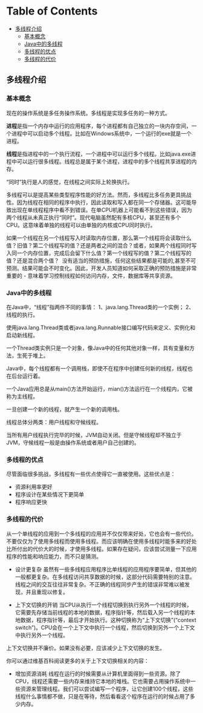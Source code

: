 # Table of Contents

  * [多线程介绍](#多线程介绍)
    * [基本概念](#基本概念)
    * [Java中的多线程](#java中的多线程)
    * [多线程的优点](#多线程的优点)
    * [多线程的代价](#多线程的代价)


## 多线程介绍
### 基本概念
现在的操作系统是多任务操作系统。多线程是实现多任务的一种方式。

**进程**是指一个内存中运行的应用程序，每个进程都有自己独立的一块内存空间，一个进程中可以启动多个线程。比如在Windows系统中，一个运行的exe就是一个进程。

**线程**是指进程中的一个执行流程，一个进程中可以运行多个线程。比如java.exe进程中可以运行很多线程。线程总是属于某个进程，进程中的多个线程共享进程的内存。

“同时”执行是人的感觉，在线程之间实际上轮换执行。

多线程可以是提高某些类型程序性能的好方法。然而，多线程比多任务更具挑战性。因为线程在相同的程序中执行，因此读取和写入都在同一个存储器。这可能导致出现在单线程程序中看不到错误。在单CPU机器上可能看不到这些错误，因为两个线程从未真正执行“同时”。现代电脑虽然配有多核CPU，甚至还有多个CPU。这意味着单独的线程可以由单独的内核或CPU同时执行。

如果一个线程在另一个线程写入时读取内存位置，那么第一个线程将会读取什么值？旧值？第二个线程写的值？还是两者之间的混合？或者，如果两个线程同时写入同一个内存位置，完成后会留下什么值？第一个线程写的值？第二个线程写的值？还是混合两个值？  没有适当的预防措施，任何这些结果都是可能的,甚至不可预测。结果可能会不时变化。因此，开发人员知道如何采取正确的预防措施是非常重要的 - 意味着学习控制线程如何访问内存，文件，数据库等共享资源。

### Java中的多线程
在Java中，“线程”指两件不同的事情： 
1、java.lang.Thread类的一个实例；
2、线程的执行。

使用java.lang.Thread类或者java.lang.Runnable接口编写代码来定义、实例化和启动新线程。

一个Thread类实例只是一个对象，像Java中的任何其他对象一样，具有变量和方法，生死于堆上。

Java中，每个线程都有一个调用栈，即使不在程序中创建任何新的线程，线程也在后台运行着。

一个Java应用总是从main()方法开始运行，mian()方法运行在一个线程内，它被称为主线程。

一旦创建一个新的线程，就产生一个新的调用栈。

线程总体分两类：用户线程和守候线程。

当所有用户线程执行完毕的时候，JVM自动关闭。但是守候线程却不独立于JVM，守候线程一般是由操作系统或者用户自己创建的。

### 多线程的优点
尽管面临很多挑战，多线程有一些优点使得它一直被使用。这些优点是：
* 资源利用率更好
* 程序设计在某些情况下更简单
* 程序响应更快

### 多线程的代价
从一个单线程的应用到一个多线程的应用并不仅仅带来好处，它也会有一些代价。不要仅仅为了使用多线程而使用多线程。而应该明确在使用多线程时能多来的好处比所付出的代价大的时候，才使用多线程。如果存在疑问，应该尝试测量一下应用程序的性能和响应能力，而不只是猜测。
* 设计更复杂
虽然有一些多线程应用程序比单线程的应用程序要简单，但其他的一般都更复杂。在多线程访问共享数据的时候，这部分代码需要特别的注意。线程之间的交互往往非常复杂。不正确的线程同步产生的错误非常难以被发现，并且重现以修复。

* 上下文切换的开销
当CPU从执行一个线程切换到执行另外一个线程的时候，它需要先存储当前线程的本地的数据，程序指针等，然后载入另一个线程的本地数据，程序指针等，最后才开始执行。这种切换称为“上下文切换”(“context switch”)。CPU会在一个上下文中执行一个线程，然后切换到另外一个上下文中执行另外一个线程。

上下文切换并不廉价。如果没有必要，应该减少上下文切换的发生。

你可以通过维基百科阅读更多的关于上下文切换相关的内容：

* 增加资源消耗
线程在运行的时候需要从计算机里面得到一些资源。除了CPU，线程还需要一些内存来维持它本地的堆栈。它也需要占用操作系统中一些资源来管理线程。我们可以尝试编写一个程序，让它创建100个线程，这些线程什么事情都不做，只是在等待，然后看看这个程序在运行的时候占用了多少内存。
